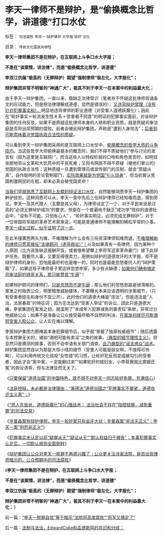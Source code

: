# 李天一律师不是辩护，是“偷换概念比哲学，讲道德”打口水仗

标签： `司法腐败` `李天一` `辩护律师` `大字报` `轮奸` `文化` 

目录： `传统文化国民劣根性`

**李天一律师集团不是在辩护，在互联网上斗争口水大字报；**

**不是在“谈案情，讲法律”，而是“偷换概念比哲学，讲道德”**

**李双江伉俪“极高的（无罪辩护）期望”强制律师“极左化，大字报化”；**

**辩护集团非常不明智的“神通广大”，极其不利于李天一在本案中的利益最大化**；

由于李天一辩护集团，一直以来，既缺乏法律常识（笔者并不怀疑这批律师背诵条文的应试能力，但是把法律理解成道德，显然是错误的），[又违背辩护常理（没有针对犯罪事实和），](../../../2013/7/25/李天一律师正在创造“轮奸贱人有功无罪”的特色里程碑.md)明显地违背律师的职业道德（对受害人道德妖魔化）；因此在“轮奸事实＝轮流发生性关系＋受害者不同意”的明证的犯罪事实面前，对该辩护集团的任何反驳，如果不是质疑这批律师本身的人格和职业资质，就是质疑司审法庭是否将出现预期的腐败。前者会被此辩护集团，声称是“遭到人身攻击”；[后者则可能意味着对党国执政合法性的质疑](../../../2012/3/27/骂，扣帽子，偷换概念.md)。

可以看到李天一辩护集团采用的是互联网上口水仗中，[偷换概念的哲学大师的斗争技巧](../../../2012/3/9/立志偷换概念者，他人无法替他解释.md)。当这些哲学大师偷换最基本的概念时，我们不得不质疑他们“参与讨论的发言权（因为这里是互联网）”，而当这些人以特权阶层的口吻和角色发言时，如明目张胆地否认文革和大饥荒中的平民死难；又将令网民不得不质疑（被他们冒认的）党国的执政合法性；这种质疑一旦遭到管理员或宣传部门的压制，就会“质疑从真”，自作聪明的言论管制部门，[实际效果就是为党国“引火烧身](../../../2009/5/5/控制舆论，等于引火烧身.md)”，但当初冒认党国刺激网民的左棍，却未必真会替党国卖命！

[当我们早就熟悉了互联网上左棍的辩证法口水仗](../../../2012/3/9/偷换概念，垄断语言，阻塞沟通.md)，自然能够洞悉李天一辩护集团的黔驴技穷。这种洞悉可以从，李天一案中先后三任辩护律师已经知难而退，得到旁证。李天一及其代理人（主要是其父母），为律师设定了一个，对于平民来说是过高的“必须无罪辩护成功”的要求。但是在一个普遍地不缺乏“成功学”信仰的道德社会中，“没有不可能，只怕有心人”
，“轮奸事实明证，必须完成无罪辩护”，对于一位帝国将军级的革命艺术家来说，可能是普通律师不能理解的稀松平常的小事。[李天一成长过程，似乎证明了这一点](../../../2013/7/26/辛普森案有辩护律师，李天一轮奸案的金牙大状.md)。

在此羊撞篱笆两头为难，不难理解为什么会有三任资深律师知难而退，[不难理解新的律师只愿意接任“法律顾问（诱导舆论）”！](../../../2013/7/26/李天一辩护集团法律常识缺失或避而不谈法律.md)以及如果真有一些律师，因为某种个人原因（比方说急缺这报酬开饭，或者很希望攀上李将军这家革命豪门）接下此辩护任务，既要尽人事，又要显得很卖力，用貌似辩护的道德攻讦的大字报，却不是辩护律师的身份，恐怕是最好的也是唯一的，同时也是最能忽悠委托人的“辩护策略”了。如果这班子律师骨子里这样忽悠李家，多少有点缺德；[如果他们确有搞定司审法庭的铁哥关系，那只能赞其“牛逼](../../../2013/7/25/《竞选州长》预测李天一轮奸案的连续剧和大结局.md)”！

如果辩护顾问的律师们，[只是忽悠而不是牛逼](../../../2013/7/26/李庄被薄熙来抓嫖，被轮奸的幼女熟女都变成妓女.md)；那么他们的忽悠思路是很清晰的。案发之时指责公众，明里暗里威胁媒体，不要曝光本来应该透明的涉案细节，（只有受害者姓名和身份不宜公开）。此时他们的道德大棒是“违法”。但是违法是“人治，法家暴政”的特征词；因为无法达到“受害人举证”的诉讼，因此只是道德大棒。李家集团在案发之初，就滥用了“未成年人犯罪减免刑事责任”条款，非常过分地威胁公众；如果不是准备让公众接受最终极不自然的判决，[在案发初就尽可能激怒受害人和公众](../../../2013/2/25/中印轮奸案是未成年的受害者，犯罪人，疑犯和记者.md)，让人实在难以理解。



李家辩护集团力图掩盖本身犯罪细节后，似乎就“掌握了独家权威细节”；随后透露与本控罪无关的，诸如“酒吧可能有卖淫”之类的故事，[（典型的细节理性主义）](../../../2012/8/23/细节理性主义的自导自演.md)。但显然只是猜测的故事，否则不会申请有关部门调查。[此乃典型的“谣言惑众”战术](../../../2012/5/6/真实细节的乌托邦，现实污点的放大镜；.md)。辩护集团显然自以为那是大惊小怪的细节（受害人可能是妓女啊，不值得可怜啊），可以利用传统文化歧视“女性错”的习惯，让轮奸犯反而变成被勾引的受害者，因此才会“案中案，一定能翻过来”“如果轮奸的妓妇女，小李获罪就比窦娥还冤”的舆论诱导，但与法律显然无关了。

《[只要保留“道德治国”的中国特色，就不得不对李天一同志轮奸免罪，充满信心](../../../2013/7/25/李天一律师正在创造“轮奸贱人有功无罪”的特色里程碑.md)》

《[法庭控辩，未必都是法律理由；“美德法”道德治国之“犯罪事实不要紧，道德攻讦主义真”；](../../../2013/7/25/《竞选州长》预测李天一轮奸案的连续剧和大结局.md)》

《[“恶人先告状，道德妖魔化”的心理战术；
法治社会不存在“指控轻罪，减免重罪”的司法交易](../../../2013/7/26/李庄被薄熙来抓嫖，被轮奸的幼女熟女都变成妓女.md)》

《[辛普森案有辩护律师，李天一轮奸案只有金牙大状；辛普森案“非法无正义”；李天一案“刑罚非正义”](../../../2013/7/26/辛普森案有辩护律师，李天一轮奸案的金牙大状.md)》

《[犯罪事实未认定以前“疑罪从无”“疑证从无”“默认权益归于被告”；本事犯罪事实认定后，一切默认规则全面倒转](../../../2013/7/26/李天一辩护集团法律常识缺失或避而不谈法律.md)》

《[辩护集团让公众对李天一脱罪不再感兴趣了；公众更关注涉案法院，是否出现律师暗示的，公众预期中的司法腐败](../../../2013/7/28/“李天一脱罪自信”等于暗示“法院将高度腐败”“将军又搞定了”.md)》

《**李天一律师集团不是在辩护，在互联网上斗争口水大字报；**

**不是在“谈案情，讲法律”，而是“偷换概念比哲学，讲道德”**

**李双江伉俪“极高的（无罪辩护）期望”强制律师“极左化，大字报化”；**

**辩护集团非常不明智的“神通广大”，极其不利于李天一在本案中的利益最大化**；》

前一篇：[“李天一脱罪自信”等于暗示“法院将高度腐败”“将军又搞定了”](../../../2013/7/28/“李天一脱罪自信”等于暗示“法院将高度腐败”“将军又搞定了”.md)

后一篇：[法制与法治，EdwardCoke和孟德斯鸠的共识和分歧；](../../../2013/7/29/法制与法治，EdwardCoke和孟德斯鸠的共识和分歧；.md)